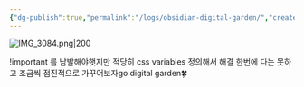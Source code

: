 ```yaml
---
{"dg-publish":true,"permalink":"/logs/obsidian-digital-garden/","created":"2024-08-21"}
---
```


![IMG_3084.png|200](/img/user/IMG_3084.png)

!important 를 남발해야햇지만 적당히 css variables 정의해서 해결
한번에 다는 못하고 조금씩 점진적으로 가꾸어보자go digital garden🍀